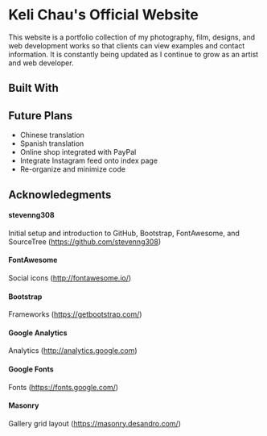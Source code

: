 # Keli Chau's Official Website

This website is a portfolio collection of my photography, film, designs, and web development works so that clients can view examples and contact information. It is constantly being updated as I continue to grow as an artist and web developer.

## Built With 

## Future Plans
* Chinese translation
* Spanish translation
* Online shop integrated with PayPal
* Integrate Instagram feed onto index page
* Re-organize and minimize code

## Acknowledegments

#### stevenng308
Initial setup and introduction to GitHub, Bootstrap, FontAwesome, and SourceTree (https://github.com/stevenng308)

#### FontAwesome
Social icons (http://fontawesome.io/)

#### Bootstrap
Frameworks (https://getbootstrap.com/)

#### Google Analytics
Analytics (http://analytics.google.com)

#### Google Fonts
Fonts (https://fonts.google.com/)

#### Masonry
Gallery grid layout (https://masonry.desandro.com/)




